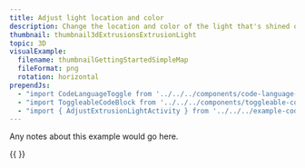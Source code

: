 ```yaml
---
title: Adjust light location and color
description: Change the location and color of the light that's shined on extrusions
thumbnail: thumbnail3dExtrusionsExtrusionLight
topic: 3D
visualExample:
  filename: thumbnailGettingStartedSimpleMap
  fileFormat: png
  rotation: horizontal
prependJs:
  - "import CodeLanguageToggle from '../../../components/code-language-toggle'"
  - "import ToggleableCodeBlock from '../../../components/toggleable-code-block'"
  - "import { AdjustExtrusionLightActivity } from '../../../example-code/AdjustExtrusionLightActivity.js'"
---
```


Any notes about this example would go here. 

{{
  <CodeLanguageToggle />
  <ToggleableCodeBlock 
    codeSnippet={AdjustExtrusionLightActivity}
  />
}}
